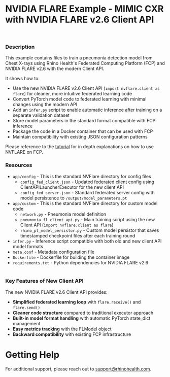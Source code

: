 # NVIDIA FLARE Example - MIMIC CXR with NVIDIA FLARE v2.6 Client API
<br/>

### **Description**

This example contains files to train a pneumonia detection model from Chest X-rays using Rhino Health's Federated Computing Platform (FCP) and NVIDIA FLARE v2.6 with the modern Client API.

It shows how to:
* Use the new NVIDIA FLARE v2.6 Client API (`import nvflare.client as flare`) for cleaner, more intuitive federated learning code
* Convert PyTorch model code to federated learning with minimal changes using the modern API
* Add an `infer.py` script to enable automatic inference after training on a separate validation dataset
* Store model parameters in the standard format compatible with FCP inference
* Package the code in a Docker container that can be used with FCP
* Maintain compatibility with existing JSON configuration patterns

Please reference to the [tutorial](https://docs.rhinohealth.com/hc/en-us/articles/8088478664349-Tutorial-1-Basic-Usage) for in depth explanations on how to use NVFLARE on FCP.

### **Resources**
- `app/config` - This is the standard NVFlare directory for config files
  - `config_fed_client.json` - Updated federated client config using ClientAPILauncherExecutor for the new client API
  - `config_fed_server.json` - Standard federated server config with model persistence to `/output/model_parameters.pt`
- `app/custom` - This is the standard NVFlare directory for custom model code
  - `network.py` - Pneumonia model definition
  - `pneumonia_fl_client_api.py` - Main training script using the new Client API (`import nvflare.client as flare`)
  - `rhino_pt_model_persistor.py` - Custom model persistor that saves timestamped checkpoint files after each training round
- `infer.py` - Inference script compatible with both old and new client API model formats
- `meta.conf` - Metadata configuration file
- `Dockerfile` - Dockerfile for building the container image
- `requirements.txt` - Python dependencies for NVIDIA FLARE v2.6
<br><br>

### **Key Features of New Client API**

The new NVIDIA FLARE v2.6 Client API provides:
- **Simplified federated learning loop** with `flare.receive()` and `flare.send()`
- **Cleaner code structure** compared to traditional executor approach
- **Built-in model format handling** with automatic PyTorch state_dict management
- **Easy metrics tracking** with the FLModel object
- **Backward compatibility** with existing FCP infrastructure

# Getting Help
For additional support, please reach out to [support@rhinohealth.com](mailto:support@rhinohealth.com).
